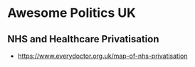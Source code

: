 # Awesome Politics UK

## NHS and Healthcare Privatisation

- https://www.everydoctor.org.uk/map-of-nhs-privatisation
